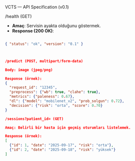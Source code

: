  VCTS — API Specification (v0.1)

/health (GET)
- **Amaç**: Servisin ayakta olduğunu göstermek.
- **Response (200 OK)**:
  
```json

{ "status": "ok", "version": "0.1" }



/predict (POST, multipart/form-data)

Body: image (jpeg/png)

Response (örnek):
{
  "request_id": "12345",
  "preprocess": {"wb": true, "clahe": true},
  "metrics": {"paleness": 0.67},
  "dl": {"model": "mobilenet_v2", "prob_solgun": 0.72},
  "decision": {"risk": "orta", "score": 0.70}
}

/sessions?patient_id= (GET)

Amaç: Belirli bir hasta için geçmiş oturumları listelemek.

Response (örnek):
[
  {"id": 1, "date": "2025-09-17", "risk": "orta"},
  {"id": 2, "date": "2025-09-18", "risk": "yüksek"}
]


